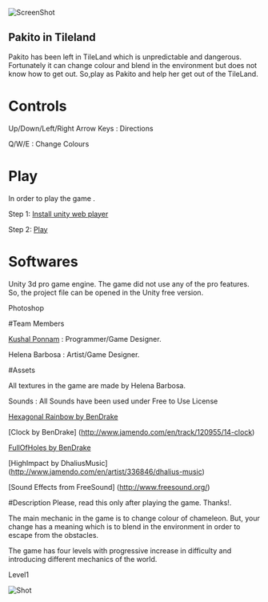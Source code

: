 ![ScreenShot](https://raw.github.com/kushalponam/game-off-2013/master/ScreenShots/Firstpage.png)

## Pakito in Tileland

Pakito has been left in TileLand which is unpredictable and dangerous.
Fortunately it can change colour and blend in the environment but does not know how to get out.
So,play as Pakito and help her get out of the TileLand.

# Controls
  Up/Down/Left/Right Arrow Keys : Directions

  Q/W/E              : Change Colours
  
# Play 

In order to play the game .

Step 1: [Install unity web player](http://unity3d.com/webplayer)

Step 2: [Play](http://kushalponam.github.io/game-off-2013/)

# Softwares

Unity 3d pro game engine.
The game did not use any of the pro features. So, the project file can be opened in the Unity free version.

Photoshop

#Team Members

[Kushal Ponnam](http://www.linkedin.com/in/kushalponnam)  : Programmer/Game Designer.

Helena Barbosa : Artist/Game Designer.

#Assets

All textures in the game are made by Helena Barbosa.

Sounds : All Sounds have been used under Free to Use License

[Hexagonal Rainbow by BenDrake](http://www.jamendo.com/en/list/a16711/hexegonal-rainbow)

[Clock by BenDrake] (http://www.jamendo.com/en/track/120955/14-clock)

[FullOfHoles by BenDrake](http://www.jamendo.com/en/track/121001/18-full-of-holes)

[HighImpact by DhaliusMusic] (http://www.jamendo.com/en/artist/336846/dhalius-music)

[Sound Effects from FreeSound] (http://www.freesound.org/)

#Description
Please, read this only after playing the game. Thanks!. 

The main mechanic in the game is to change colour of chameleon.
But, your change has a meaning which is to blend in the environment in order to escape from the obstacles.

The game has four levels with progressive increase in difficulty and introducing different mechanics of the world.

Level1

![Shot](https://raw.github.com/kushalponam/game-off-2013/master/ScreenShots/lvl1.png)


 


